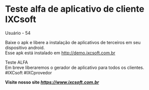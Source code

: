 # Teste alfa de aplicativo de cliente IXCsoft
 Usuário - 54<br>

Baixe o apk e libere a instalação de aplicativos de terceiros em seu dispositivo android.<br>
Esse apk está instalado em http://demo.ixcsoft.com.br

Teste ALFA<br>
Em breve liberaremos o gerador de aplicativo para todos os clientes.<br>
#IXCsoft #IXCprovedor

<b>Visite nosso site <i>https://www.ixcsoft.com.br</i></b>
